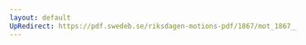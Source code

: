 ```yaml
---
layout: default
UpRedirect: https://pdf.swedeb.se/riksdagen-motions-pdf/1867/mot_1867__ak__00044/mot_1867__ak__00044_002.pdf
---
```

